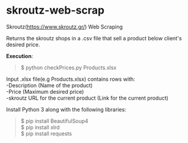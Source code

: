 # skroutz-web-scrap
Skroutz(https://www.skroutz.gr/) Web Scraping

Returns the skroutz shops in a .csv file that sell  a product below client's desired price.  

**Execution**:  
>$ python checkPrices.py Products.xlsx  

Input .xlsx file(e.g Products.xlsx) contains rows with:  
-Description (Name of the product)  
-Price (Maximum desired price)  
-skroutz URL for the current product (Link for the current product)  

Install Python 3 along with the following libraries:  
>$ pip install BeautifulSoup4  
>$ pip install xlrd  
>$ pip install requests  


